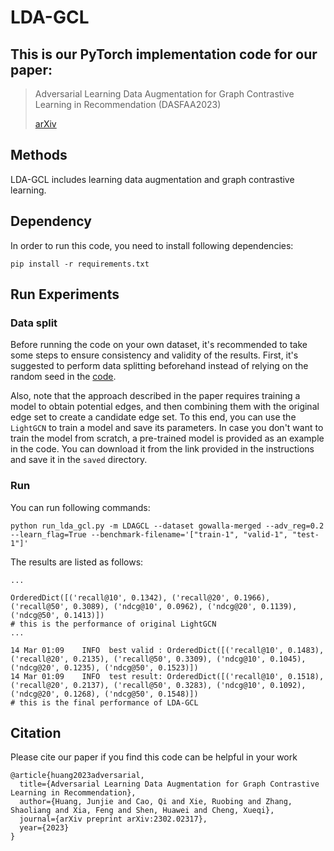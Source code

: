 # LDA-GCL

## This is our PyTorch implementation code for our paper:
> Adversarial Learning Data Augmentation for Graph Contrastive Learning in Recommendation (DASFAA2023)
> 
> [arXiv](https://arxiv.org/abs/2302.02317)


## Methods



LDA-GCL includes learning data augmentation and graph contrastive learning.



## Dependency

In order to run this code, you need to install following dependencies:

```
pip install -r requirements.txt
```

## Run Experiments

### Data split
Before running the code on your own dataset, it's recommended to take some steps to ensure consistency and validity of the results. 
First, it's suggested to perform data splitting beforehand instead of relying on the random seed in the [code](https://github.com/RUCAIBox/NCL). 

Also, note that the approach described in the paper requires training a model to obtain potential edges, and then combining them with the original edge set to create a candidate edge set. 
To this end, you can use the ```LightGCN```  to train a model and save its parameters. 
In case you don't want to train the model from scratch, a pre-trained model is provided as an example in the code. 
You can download it from the link provided in the instructions and save it in the ```saved``` directory.

### Run 
You can run following commands:

```
python run_lda_gcl.py -m LDAGCL --dataset gowalla-merged --adv_reg=0.2 --learn_flag=True --benchmark-filename='["train-1", "valid-1", "test-1"]'
```

The results are listed as follows:

```
...

OrderedDict([('recall@10', 0.1342), ('recall@20', 0.1966), ('recall@50', 0.3089), ('ndcg@10', 0.0962), ('ndcg@20', 0.1139), ('ndcg@50', 0.1413)])
# this is the performance of original LightGCN
...

14 Mar 01:09    INFO  best valid : OrderedDict([('recall@10', 0.1483), ('recall@20', 0.2135), ('recall@50', 0.3309), ('ndcg@10', 0.1045), ('ndcg@20', 0.1235), ('ndcg@50', 0.1523)])
14 Mar 01:09    INFO  test result: OrderedDict([('recall@10', 0.1518), ('recall@20', 0.2137), ('recall@50', 0.3283), ('ndcg@10', 0.1092), ('ndcg@20', 0.1268), ('ndcg@50', 0.1548)])
# this is the final performance of LDA-GCL
```


## Citation

Please cite our paper if you find this code can be helpful in your work

```
@article{huang2023adversarial,
  title={Adversarial Learning Data Augmentation for Graph Contrastive Learning in Recommendation},
  author={Huang, Junjie and Cao, Qi and Xie, Ruobing and Zhang, Shaoliang and Xia, Feng and Shen, Huawei and Cheng, Xueqi},
  journal={arXiv preprint arXiv:2302.02317},
  year={2023}
}
```
